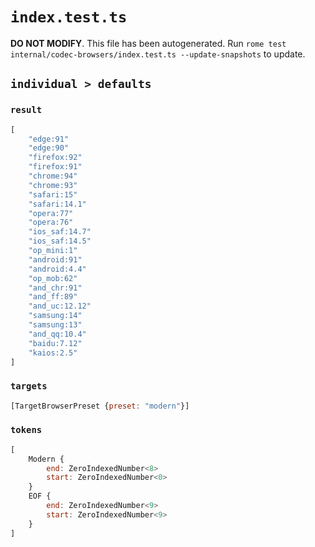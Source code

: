 # `index.test.ts`

**DO NOT MODIFY**. This file has been autogenerated. Run `rome test internal/codec-browsers/index.test.ts --update-snapshots` to update.

## `individual > defaults`

### `result`

```javascript
[
	"edge:91"
	"edge:90"
	"firefox:92"
	"firefox:91"
	"chrome:94"
	"chrome:93"
	"safari:15"
	"safari:14.1"
	"opera:77"
	"opera:76"
	"ios_saf:14.7"
	"ios_saf:14.5"
	"op_mini:1"
	"android:91"
	"android:4.4"
	"op_mob:62"
	"and_chr:91"
	"and_ff:89"
	"and_uc:12.12"
	"samsung:14"
	"samsung:13"
	"and_qq:10.4"
	"baidu:7.12"
	"kaios:2.5"
]
```

### `targets`

```javascript
[TargetBrowserPreset {preset: "modern"}]
```

### `tokens`

```javascript
[
	Modern {
		end: ZeroIndexedNumber<8>
		start: ZeroIndexedNumber<0>
	}
	EOF {
		end: ZeroIndexedNumber<9>
		start: ZeroIndexedNumber<9>
	}
]
```
